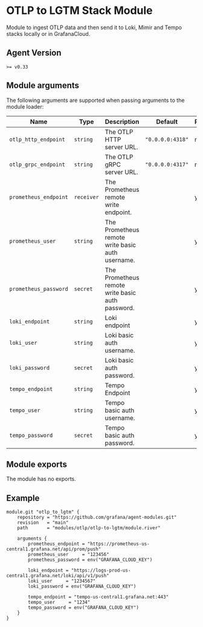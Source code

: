 # OTLP to LGTM Stack Module

Module to ingest OTLP data and then send it to Loki, Mimir and Tempo stacks locally or in GrafanaCloud.

## Agent Version

`>= v0.33`

## Module arguments

The following arguments are supported when passing arguments to the module
loader:

| Name | Type | Description | Default | Required
| ---- | ---- | ----------- | ------- | --------
| `otlp_http_endpoint` | `string` | The OTLP HTTP server URL. | `"0.0.0.0:4318"` | no
| `otlp_grpc_endpoint` | `string` | The OTLP gRPC server URL. | `"0.0.0.0:4317"` | no
| `prometheus_endpoint`      | `receiver` | The Prometheus remote write endpoint. | | yes
| `prometheus_user`      | `string` | The Prometheus remote write basic auth username. | | yes
| `prometheus_password`      | `secret` | The Prometheus remote write basic auth password. | | yes
| `loki_endpoint`      | `string` | Loki endpoint | | yes
| `loki_user`      | `string` |Loki basic auth username. | | yes
| `loki_password`      | `secret` |Loki basic auth password. | | yes
| `tempo_endpoint`      | `string` | Tempo Endpoint | | yes
| `tempo_user`      | `string` | Tempo basic auth username. | | yes
| `tempo_password`      | `secret` | Tempo basic auth password. | | yes

## Module exports

The module has no exports.

## Example

```
module.git "otlp_to_lgtm" {
    repository = "https://github.com/grafana/agent-modules.git"
    revision   = "main"
    path       = "modules/otlp/otlp-to-lgtm/module.river"

    arguments {
        prometheus_endpoint = "https://prometheus-us-central1.grafana.net/api/prom/push"
        prometheus_user     = "123456"
        prometheus_password = env("GRAFANA_CLOUD_KEY")

        loki_endpoint = "https://logs-prod-us-central1.grafana.net/loki/api/v1/push"
        loki_user     = "1234567"
        loki_password = env("GRAFANA_CLOUD_KEY")

        tempo_endpoint = "tempo-us-central1.grafana.net:443"
        tempo_user     = "1234"
        tempo_password = env("GRAFANA_CLOUD_KEY")
    }
}
```
